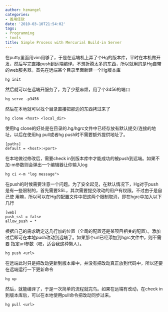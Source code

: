 ```yaml
---
author: hzmangel
categories:
- 善用佳软
date: '2010-03-10T21:54:02'
tags:
- Programming
- tools
title: Simple Process with Mercurial Build-in Server
---
```

在putty里面用vim用够了，于是在远端机上弄了个Hg的版本库，平时在本机做开发，然后写完直接push到远端编译。不想折腾太多的东西，所以就用的是Hg自带
的web服务器。首先在远端某个目录里面新建一个Hg版本库

    
    
    hg init

然后就可以在远端开服务了，为了少惹麻烦，用了个3456的端口

    
    
    hg serve -p3456

然后在本地就可以找个目录直接把那边的东西拷过来了

    
    
    hg clone <host> <local_dir>

使用hg clone的好处是在目录的.hg/hgrc文件中已经存放有默认提交/连接的地址，以后在使用hg pull或者hg push时不需要额外提供地址了。

    
    
    [paths]
    default = <host>:<port>

在本地做过修改后，需要check in到版本库中才能成功的被push到远端。如果不加-m参数则会弹出一个编辑器让你输入log

    
    
    hg ci <-m "log message">

在push的时候需要注意一个问题。为了安全起见，在默认情况下，Hg对于push是有一些限制的，首先需要SSL，其次需要提交改动的用户有权限。不过由于是自己使
用嘛，所以可以在Hg的配置文件中把这两个限制取消，即在hgrc中加入以下几行

    
    
    [web]
    push_ssl = false
    allow_push = *

根据自己的需求确定这几行加的位置（全局的配置还是某项目相关的配置）。添加过后即可在本地push改动到远端了。如果那个url已经添加到hgrc文件中，则不需要
指定url参数（嗯，适合我这种懒人）。

    
    
    hg push <url>

在远端此时只是把改动更新到版本库中，并没有把改动真正放到代码中，所以还要在远端运行一下更新命令

    
    
    hg up

然后，就能编译了，于是一次简单的流程就完鸟。如果在远端有改动，在check in到版本库后，可以在本地使用pull命令把改动同步过来。

    
    
    hg pull <url>